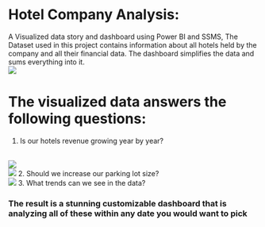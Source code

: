 # Hotel Company Analysis:
A Visualized data story and dashboard using Power BI and SSMS,
The Dataset used in this project contains information about all hotels held by the company and all their financial data.
The dashboard simplifies the data and sums everything into it.
<br>
<img src="https://media.discordapp.net/attachments/345269889537146881/903634426032951306/unknown.png" />
<br>
# The visualized data answers the following questions:
1. Is our hotels revenue growing year by year?
<br>
<img src="https://media.discordapp.net/attachments/345269889537146881/903634274689896498/unknown.png" />
<br>
<img src="https://media.discordapp.net/attachments/345269889537146881/903634318964953188/unknown.png"/>
2. Should we increase our parking lot size?
<br>
<img src="https://media.discordapp.net/attachments/345269889537146881/903634381946642492/unknown.png" />
3. What trends can we see in the data?
<br>
<h3> The result is a stunning customizable dashboard that is analyzing all of these within any date you would want to pick</h3>
